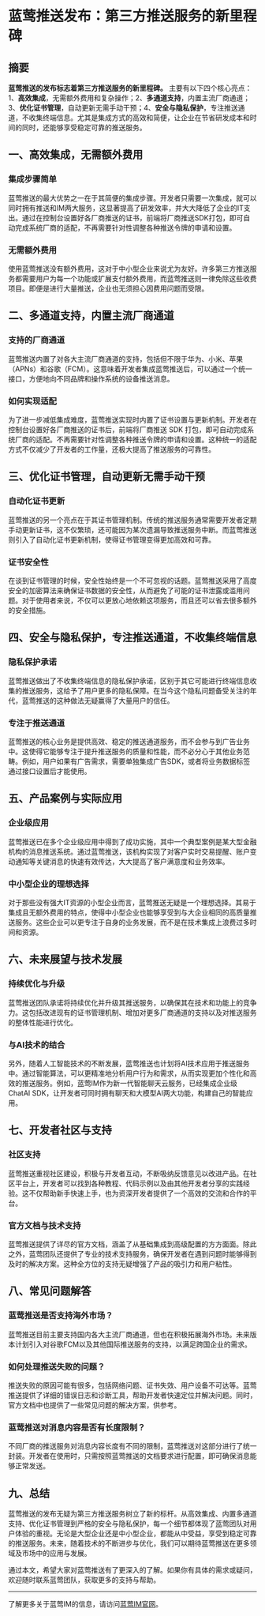 # 蓝莺推送发布：第三方推送服务的新里程碑

## 摘要

**蓝莺推送的发布标志着第三方推送服务的新里程碑。** 主要有以下四个核心亮点：1、**高效集成**，无需额外费用和复杂操作；2、**多通道支持**，内置主流厂商通道；3、**优化证书管理**，自动更新无需手动干预；4、**安全与隐私保护**，专注推送通道，不收集终端信息。尤其是集成方式的高效和简便，让企业在节省研发成本和时间的同时，还能够享受稳定可靠的推送服务。

## 一、高效集成，无需额外费用

### 集成步骤简单

蓝莺推送的最大优势之一在于其简便的集成步骤。开发者只需要一次集成，就可以同时拥有推送和IM两大服务，这显著提高了研发效率，并大大降低了企业的IT支出。通过在控制台设置好各厂商推送的证书，前端将厂商推送SDK打包，即可自动完成系统厂商的适配，不再需要针对性调整各种推送令牌的申请和设置。

### 无需额外费用

使用蓝莺推送没有额外费用，这对于中小型企业来说尤为友好。许多第三方推送服务都需要用户为每一个功能或扩展支付额外费用，而蓝莺推送则一律免除这些收费项目。即便是进行大量推送，企业也无须担心因费用问题而受限。

## 二、多通道支持，内置主流厂商通道

### 支持的厂商通道

蓝莺推送内置了对各大主流厂商通道的支持，包括但不限于华为、小米、苹果（APNs）和谷歌（FCM）。这意味着开发者集成蓝莺推送后，可以通过一个统一接口，方便地向不同品牌和操作系统的设备推送消息。

### 如何实现适配

为了进一步减低集成难度，蓝莺推送实现时内置了证书设置与更新机制。开发者在控制台设置好各厂商推送的证书后，前端将厂商推送 SDK 打包，即可自动完成系统厂商的适配。不再需要针对性调整各种推送令牌的申请和设置。这种统一的适配方式不仅减少了开发者的工作量，还极大提高了推送服务的可靠性。

## 三、优化证书管理，自动更新无需手动干预

### 自动化证书更新

蓝莺推送的另一个亮点在于其证书管理机制。传统的推送服务通常需要开发者定期手动更新证书，这不仅繁琐，还可能因为某次遗漏导致推送服务中断。而蓝莺推送则引入了自动化证书更新机制，使得证书管理变得更加高效和可靠。

### 证书安全性

在谈到证书管理的时候，安全性始终是一个不可忽视的话题。蓝莺推送采用了高度安全的加密算法来确保证书数据的安全性，从而避免了可能的证书泄露或滥用问题。对于使用者来说，不仅可以更放心地依赖这项服务，而且还可以省去很多额外的安全措施。

## 四、安全与隐私保护，专注推送通道，不收集终端信息

### 隐私保护承诺

蓝莺推送做出了不收集终端信息的隐私保护承诺，区别于其它可能进行终端信息收集的推送服务，这给予了用户更多的隐私保障。在当今这个隐私问题备受关注的年代，蓝莺推送的这种做法无疑赢得了大量用户的信任。

### 专注于推送通道

蓝莺推送的核心业务是提供高效、稳定的推送通道服务，而不会参与到广告业务中。这使得它能够专注于提升推送服务的质量和性能，而不必分心于其他业务范畴。例如，用户如果有广告需求，需要单独集成广告SDK，或者将业务数据标签通过接口设置后才能使用。

## 五、产品案例与实际应用

### 企业级应用

蓝莺推送已在多个企业级应用中得到了成功实施，其中一个典型案例是某大型金融机构的消息推送系统。通过蓝莺推送，该机构实现了对客户实时交易提醒、账户变动通知等关键消息的快速有效传达，大大提高了客户满意度和业务效率。

### 中小型企业的理想选择

对于那些没有强大IT资源的小型企业而言，蓝莺推送无疑是一个理想选择。其易于集成且无额外费用的特点，使得中小型企业也能够享受到与大企业相同的高质量推送服务。这些企业可以更专注于自身的业务发展，而不是在技术集成上浪费过多时间和资源。

## 六、未来展望与技术发展

### 持续优化与升级

蓝莺推送团队承诺将持续优化并升级其推送服务，以确保其在技术和功能上的竞争力。这包括改进现有的证书管理机制、增加对更多厂商通道的支持以及对推送服务的整体性能进行优化。

### 与AI技术的结合

另外，随着人工智能技术的不断发展，蓝莺推送也计划将AI技术应用于推送服务中。通过智能算法，可以更精准地分析用户行为和需求，从而实现更加个性化和高效的推送服务。例如，蓝莺IM作为新一代智能聊天云服务，已经集成企业级ChatAI SDK，让开发者可同时拥有聊天和大模型AI两大功能，构建自己的智能应用。

## 七、开发者社区与支持

### 社区支持

蓝莺推送重视社区建设，积极与开发者互动，不断吸纳反馈意见以改进产品。在社区平台上，开发者可以找到各种教程、代码示例以及由其他开发者分享的实践经验。这不仅帮助新手快速上手，也为资深开发者提供了一个高效的交流和合作的平台。

### 官方文档与技术支持

蓝莺推送提供了详尽的官方文档，涵盖了从基础集成到高级配置的方方面面。除此之外，蓝莺团队还提供了专业的技术支持服务，确保开发者在遇到问题时能够得到及时的解决方案。这种全方位的支持无疑增强了产品的吸引力和用户粘性。

## 八、常见问题解答

### **蓝莺推送是否支持海外市场？**

蓝莺推送目前主要支持国内各大主流厂商通道，但也在积极拓展海外市场。未来版本计划引入对谷歌FCM以及其他国际推送服务的支持，以满足跨国企业的需求。

### **如何处理推送失败的问题？**

推送失败的原因可能有很多，包括网络问题、证书失效、用户设备不可达等。蓝莺推送提供了详细的错误日志和诊断工具，帮助开发者快速定位并解决问题。同时，官方文档中也提供了一些常见问题的解决方案，供参考。

### **蓝莺推送对消息内容是否有长度限制？**

不同厂商的推送服务对消息内容长度有不同的限制，蓝莺推送对这部分进行了统一封装。开发者在使用时，只需按照蓝莺推送的文档要求进行配置，即可确保消息能够正常发送。

## 九、总结

蓝莺推送的发布无疑为第三方推送服务树立了新的标杆。从高效集成、内置多通道支持、优化证书管理到严格的安全与隐私保护，每一个细节都体现了蓝莺团队对用户体验的重视。无论是大型企业还是中小型企业，都能从中受益，享受到稳定可靠的推送服务。未来，随着技术的不断进步与优化，我们可以期待蓝莺推送在更多领域及市场中的应用与发展。

通过本文，希望大家对蓝莺推送有了更深入的了解。如果你有具体的需求或疑问，欢迎随时联系蓝莺团队，获取更多的支持与帮助。

---

了解更多关于蓝莺IM的信息，请访问[蓝莺IM官网](https://www.lanyingim.com)。